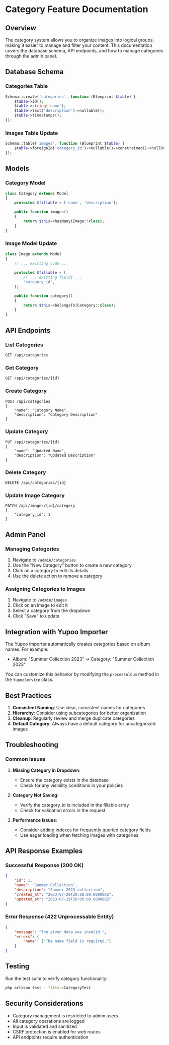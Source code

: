 # Category Feature Documentation

## Overview
The category system allows you to organize images into logical groups, making it easier to manage and filter your content. This documentation covers the database schema, API endpoints, and how to manage categories through the admin panel.

## Database Schema

### Categories Table
```php
Schema::create('categories', function (Blueprint $table) {
    $table->id();
    $table->string('name');
    $table->text('description')->nullable();
    $table->timestamps();
});
```

### Images Table Update
```php
Schema::table('images', function (Blueprint $table) {
    $table->foreignId('category_id')->nullable()->constrained()->nullOnDelete();
});
```

## Models

### Category Model
```php
class Category extends Model
{
    protected $fillable = ['name', 'description'];

    public function images()
    {
        return $this->hasMany(Image::class);
    }
}
```

### Image Model Update
```php
class Image extends Model
{
    // ... existing code ...
    
    protected $fillable = [
        // ... existing fields ...
        'category_id',
    ];

    public function category()
    {
        return $this->belongsTo(Category::class);
    }
}
```

## API Endpoints

### List Categories
```
GET /api/categories
```

### Get Category
```
GET /api/categories/{id}
```

### Create Category
```
POST /api/categories
{
    "name": "Category Name",
    "description": "Category Description"
}
```

### Update Category
```
PUT /api/categories/{id}
{
    "name": "Updated Name",
    "description": "Updated Description"
}
```

### Delete Category
```
DELETE /api/categories/{id}
```

### Update Image Category
```
PATCH /api/images/{id}/category
{
    "category_id": 1
}
```

## Admin Panel

### Managing Categories
1. Navigate to `/admin/categories`
2. Use the "New Category" button to create a new category
3. Click on a category to edit its details
4. Use the delete action to remove a category

### Assigning Categories to Images
1. Navigate to `/admin/images`
2. Click on an image to edit it
3. Select a category from the dropdown
4. Click "Save" to update

## Integration with Yupoo Importer

The Yupoo importer automatically creates categories based on album names. For example:
- Album: "Summer Collection 2023" → Category: "Summer Collection 2023"

You can customize this behavior by modifying the `processAlbum` method in the `YupooService` class.

## Best Practices

1. **Consistent Naming**: Use clear, consistent names for categories
2. **Hierarchy**: Consider using subcategories for better organization
3. **Cleanup**: Regularly review and merge duplicate categories
4. **Default Category**: Always have a default category for uncategorized images

## Troubleshooting

### Common Issues

1. **Missing Category in Dropdown**:
   - Ensure the category exists in the database
   - Check for any visibility conditions in your policies

2. **Category Not Saving**:
   - Verify the category_id is included in the fillable array
   - Check for validation errors in the request

3. **Performance Issues**:
   - Consider adding indexes for frequently queried category fields
   - Use eager loading when fetching images with categories

## API Response Examples

### Successful Response (200 OK)
```json
{
    "id": 1,
    "name": "Summer Collection",
    "description": "Summer 2023 collection",
    "created_at": "2023-07-29T20:00:00.000000Z",
    "updated_at": "2023-07-29T20:00:00.000000Z"
}
```

### Error Response (422 Unprocessable Entity)
```json
{
    "message": "The given data was invalid.",
    "errors": {
        "name": ["The name field is required."]
    }
}
```

## Testing

Run the test suite to verify category functionality:

```bash
php artisan test --filter=CategoryTest
```

## Security Considerations

- Category management is restricted to admin users
- All category operations are logged
- Input is validated and sanitized
- CSRF protection is enabled for web routes
- API endpoints require authentication
